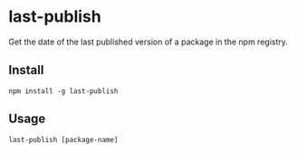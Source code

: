 # last-publish

Get the date of the last published version of a package in the npm registry.

## Install

```
npm install -g last-publish
```

## Usage

```
last-publish [package-name]
```
